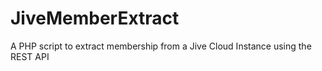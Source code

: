 # JiveMemberExtract
A PHP script to extract membership from a Jive Cloud Instance using the REST API
